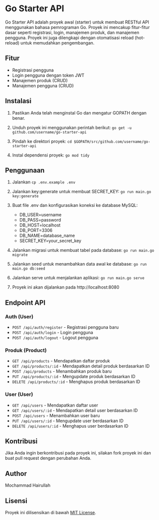 # Go Starter API

Go Starter API adalah proyek awal (starter) untuk membuat RESTful API menggunakan bahasa pemrograman Go. Proyek ini mencakup fitur-fitur dasar seperti registrasi, login, manajemen produk, dan manajemen pengguna. Proyek ini juga dilengkapi dengan otomatisasi reload (hot-reload) untuk memudahkan pengembangan.

## Fitur

- Registrasi pengguna
- Login pengguna dengan token JWT
- Manajemen produk (CRUD)
- Manajemen pengguna (CRUD)

## Instalasi

1. Pastikan Anda telah menginstal Go dan mengatur GOPATH dengan benar.

2. Unduh proyek ini menggunakan perintah berikut: `go get -u github.com/username/go-starter-api`

3. Pindah ke direktori proyek: `cd $GOPATH/src/github.com/username/go-starter-api`

4. Instal dependensi proyek: `go mod tidy`

## Penggunaan

1. Jalankan `cp .env.example .env`

2. Jalankan key:generate untuk membuat SECRET_KEY: `go run main.go key:generate`

3. Buat file .env dan konfigurasikan koneksi ke database MySQL:
    - DB_USER=username
    - DB_PASS=password
    - DB_HOST=localhost
    - DB_PORT=3306
    - DB_NAME=database_name
    - SECRET_KEY=your_secret_key

4. Jalankan migrasi untuk membuat tabel pada database: `go run main.go migrate`

5. Jalankan seed untuk menambahkan data awal ke database: `go run main.go db:seed`

6. Jalankan serve untuk menjalankan aplikasi: `go run main.go serve`

7. Proyek ini akan dijalankan pada http://localhost:8080

## Endpoint API

### Auth (User)

- `POST /api/auth/register` - Registrasi pengguna baru
- `POST /api/auth/login` - Login pengguna
- `POST /api/auth/logout` - Logout pengguna

### Produk (Product)

- `GET /api/products` - Mendapatkan daftar produk
- `GET /api/products/:id` - Mendapatkan detail produk berdasarkan ID
- `POST /api/products` - Menambahkan produk baru
- `PUT /api/products/:id` - Mengupdate produk berdasarkan ID
- `DELETE /api/products/:id` - Menghapus produk berdasarkan ID

### User (User)

- `GET /api/users` - Mendapatkan daftar user
- `GET /api/users/:id` - Mendapatkan detail user berdasarkan ID
- `POST /api/users` - Menambahkan user baru
- `PUT /api/users/:id` - Mengupdate user berdasarkan ID
- `DELETE /api/users/:id` - Menghapus user berdasarkan ID

## Kontribusi

Jika Anda ingin berkontribusi pada proyek ini, silakan fork proyek ini dan buat pull request dengan perubahan Anda.

## Author

Mochammad Hairullah


## Lisensi

Proyek ini dilisensikan di bawah [MIT License](LICENSE).
